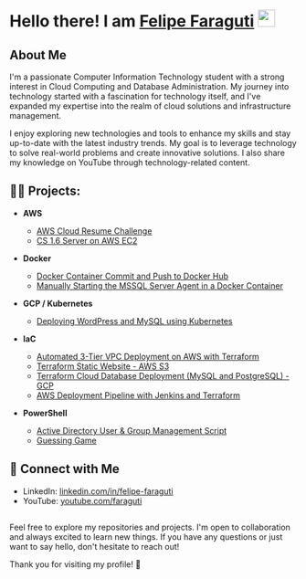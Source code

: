 # Hello there! I am [Felipe Faraguti](https://resume.faraguti.cloud/) <img src="https://raw.githubusercontent.com/MartinHeinz/MartinHeinz/master/wave.gif" width="30px">

## About Me

I'm a passionate Computer Information Technology student with a strong interest in Cloud Computing and Database Administration. My journey into technology started with a fascination for technology itself, and I've expanded my expertise into the realm of cloud solutions and infrastructure management.

I enjoy exploring new technologies and tools to enhance my skills and stay up-to-date with the latest industry trends. My goal is to leverage technology to solve real-world problems and create innovative solutions. I also share my knowledge on YouTube through technology-related content.


<h2> 👨‍💻 Projects:</h2>

- **AWS**
  - [AWS Cloud Resume Challenge](https://github.com/faraguti/AWS-Cloud-Resume-Challenge)
  - [CS 1.6 Server on AWS EC2](https://github.com/faraguti/AWS-CS-Server)
  
 
- **Docker**
  - [Docker Container Commit and Push to Docker Hub](https://github.com/faraguti/Docker-Commit-Push-Guide)
  - [Manually Starting the MSSQL Server Agent in a Docker Container](https://github.com/faraguti/MSSQL-Server-Agent-Manual-Start)
 
- **GCP / Kubernetes**
  - [Deploying WordPress and MySQL using Kubernetes](https://github.com/faraguti/GCP-K8s-WordPress-MySQL)
 
- **IaC**
  - [Automated 3-Tier VPC Deployment on AWS with Terraform](https://github.com/faraguti/3-Tier-VPC-AWS)
  - [Terraform Static Website - AWS S3](https://github.com/faraguti/Terraform-Website-S3)
  - [Terraform Cloud Database Deployment (MySQL and PostgreSQL) - GCP](https://github.com/faraguti/GCP-Terraform-CloudSQL)
  - [AWS Deployment Pipeline with Jenkins and Terraform](https://github.com/faraguti/Jenkins-Terraform)

- **PowerShell**
  - [Active Directory User & Group Management Script](https://github.com/faraguti/AD-UserGroup-Management-Script)
  - [Guessing Game](https://github.com/faraguti/PS-Guessing-Game)
  

## 🤳 Connect with Me

- LinkedIn: [linkedin.com/in/felipe-faraguti](https://www.linkedin.com/in/felipe-faraguti)
- YouTube: [youtube.com/faraguti](https://www.youtube.com/playlist?list=PLH3Rl7vMLE1QpPZyySLwjbPYEYR9_cTtP)

##

Feel free to explore my repositories and projects. I'm open to collaboration and always excited to learn new things. If you have any questions or just want to say hello, don't hesitate to reach out!

Thank you for visiting my profile! 🚀

